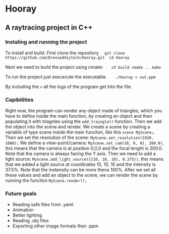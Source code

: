 ﻿# Hooray
## A raytracing project in C++
### Instaling and running the project
To install and build. First clone the repository
 `  git clone https://github.com/DressedVojtech/Hooray.git 
    cd Hooray`

Next we need to build the project using cmake:
`   cd build
    cmake ..
    make`

To run the project just exececute the executable.
`   ./hooray > out.ppm`

By including the `>` all the logs of the program get into the file.

### Capibilities
<!-- <picture>
    <src srcset="https://github.com/DressedVojtech/Hooray/blob/main/build/renders/out5.png">
</picture> -->
Right now, the program can render any object made of triangles, which you have to define inside the main function, by creating an object and then populating it with triagnles using the `add_traingle()` function. Then we add the object into the scene and render.
We create a scene by creating a variable of type scene inside the main funciton, like this `scene MyScene;`.
Then we set the resolution of the scene: `MyScene.set_resolution(1920, 1080);`
We define a view-point/camera: `MyScene.set_cam({0, 0, 0}, 200.0)`, this means that the camera is at position 0,0,0 and the focal lenght is 200.0. Note that the camera is always facing the Y axis.
Then we need to add a light source: `MyScene.add_light_source({{10, 10, 10}, 0.375})`, this means that we added a light source at coordinates 10, 10, 10 and the intensity is 37.5%. Note that the instensity can be more thena 100%.
After we set all these values and add an object to the scene, we can render the scene by running the funciton `MyScene.render();`

### Future goals
- Reading safe files from .yaml
- Animation
- Better lighting
- Reading .obj files
- Exporting other image formats then .ppm

